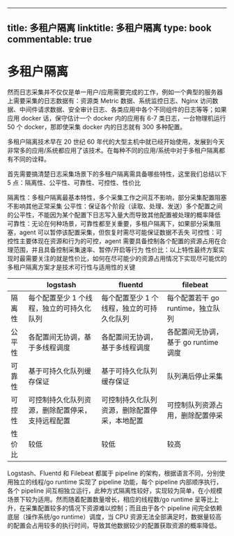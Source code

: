 
---
title: 多租户隔离
linktitle: 多租户隔离
type: book
commentable: true
---

# 多租户隔离

然而日志采集并不仅仅是单一用户/应用需要完成的工作，例如一个典型的服务器上需要采集的日志数据有：资源类 Metric 数据、系统监控日志、Nginx 访问数据、中间件请求数据、安全审计日志、各类应用中各个不同组件的日志等等；如果应用 docker 话，保守估计一个 docker 内的应用有 6-7 类日志，一台物理机运行 50 个 docker，那即使采集 docker 内的日志就有 300 多种配置。

多租户隔离技术早在 20 世纪 60 年代的大型主机中就已经开始使用，发展到今天非常多的应用/系统都应用了该技术。在每种不同的应用/系统中对于多租户隔离都有不同的诠释。

首先需要搞清楚日志采集场景下的多租户隔离需具备哪些特性，这里我们总结以下 5 点：隔离性、公平性、可靠性、可控性、性价比

隔离性：多租户隔离最基本特性，多个采集工作之间互不影响，部分采集配置阻塞不影响其他正常采集
公平性：保证各个阶段（读取、处理、发送）多个配置之间的公平性，不能因为某个配置下日志写入量大而导致其他配置被处理的概率降低
可靠性：无论在何种场景，可靠性都至关重要，多租户隔离下，如果部分采集阻塞，agent 可以暂停该配置采集，但恢复时需尽可能保证数据不丢失
可控性：可控性主要体现在资源和行为的可控，agent 需要具备控制各个配置的资源占用在合理范围，并且具备控制采集速率、暂停/开启等行为
性价比：以上特性最终方案实现时最需要关注的就是性价比，如何在尽可能少的资源占用情况下实现尽可能优的多租户隔离方案才是技术可行性与适用性的关键

|        | logstash                                         | fluentd                                      | filebeat                             |
| ------ | ------------------------------------------------ | -------------------------------------------- | ------------------------------------ |
| 隔离性 | 每个配置至少 1 个线程，独立的可持久化队列        | 每个配置至少 1 个线程，独立的可持久化队列    | 每个配置若干 go runtime，独立队列    |
| 公平性 | 各配置间无协调，基于多线程调度                   | 各配置间无协调，基于多线程调度               | 各配置间无协调，基于 go runtime 调度 |
| 可靠性 | 基于可持久化队列缓存保证                         | 基于可持久化队列缓存保证                     | 队列满后停止采集                     |
| 可控性 | 可控制持久化队列资源，删除配置停采，支持远程配置 | 可控制持久化队列资源，删除配置停采，本地配置 | 可控制队列资源占用，删除配置停采     |
| 性价比 | 较低                                             | 较低                                         | 较高                                 |

Logstash、Fluentd 和 Filebeat 都属于 pipeline 的架构，根据语言不同，分别使用独立的线程/go runtime 实现了 pipeline 功能，每个 pipeline 内部顺序执行，各个 pipeline 间互相独立运行，此种方式隔离性较好，实现较为简单，在小规模场景下较为适用。然而随着配置数量增长，相应的线程数/go runtime 呈等比上升，在采集配置较多的情况下资源难以控制；而且由于各个 pipeline 间完全依赖底层（操作系统/go runtime）调度，当 CPU 资源无法全部满足时，数据量较高的配置会占用较多的执行时间，导致其他数据较少的配置获取资源的概率降低。

    